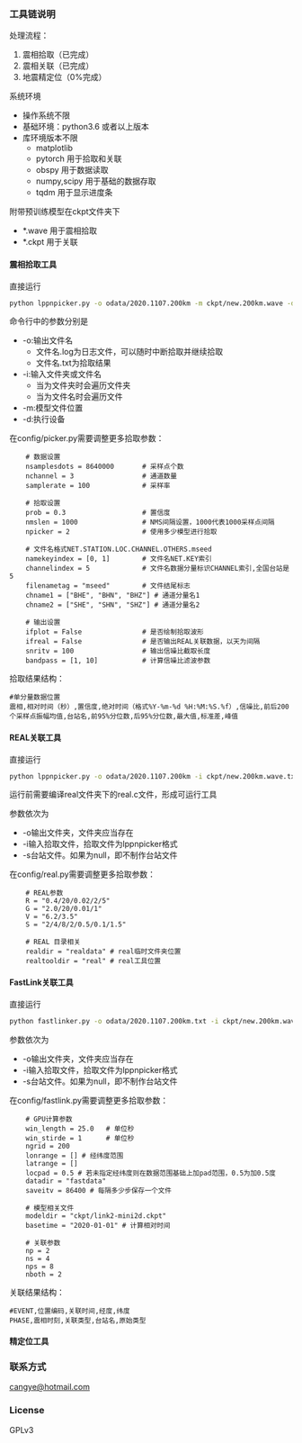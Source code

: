 ### 工具链说明
处理流程：
1. 震相拾取（已完成）
2. 震相关联（已完成）
3. 地震精定位（0%完成）

系统环境
- 操作系统不限
- 基础环境：python3.6 或者以上版本
- 库环境版本不限
  - matplotlib 
  - pytorch 用于拾取和关联
  - obspy 用于数据读取
  - numpy,scipy 用于基础的数据存取
  - tqdm 用于显示进度条

附带预训练模型在ckpt文件夹下
- *.wave 用于震相拾取 
- *.ckpt 用于关联


#### 震相拾取工具 
直接运行
```bash 
python lppnpicker.py -o odata/2020.1107.200km -m ckpt/new.200km.wave -d cuda:0 
```
命令行中的参数分别是
- -o:输出文件名
  - 文件名.log为日志文件，可以随时中断拾取并继续拾取
  - 文件名.txt为拾取结果
- -i:输入文件夹或文件名
  - 当为文件夹时会遍历文件夹
  - 当为文件名时会遍历文件 
- -m:模型文件位置
- -d:执行设备 
  
在config/picker.py需要调整更多拾取参数：
```text
    # 数据设置
    nsamplesdots = 8640000       # 采样点个数
    nchannel = 3                 # 通道数量
    samplerate = 100             # 采样率

    # 拾取设置
    prob = 0.3                   # 置信度
    nmslen = 1000                # NMS间隔设置，1000代表1000采样点间隔
    npicker = 2                  # 使用多少模型进行拾取

    # 文件名格式NET.STATION.LOC.CHANNEL.OTHERS.mseed
    namekeyindex = [0, 1]        # 文件名NET.KEY索引
    channelindex = 5             # 文件名数据分量标识CHANNEL索引,全国台站是5 
    filenametag = "mseed"        # 文件结尾标志
    chname1 = ["BHE", "BHN", "BHZ"] # 通道分量名1
    chname2 = ["SHE", "SHN", "SHZ"] # 通道分量名2

    # 输出设置
    ifplot = False               # 是否绘制拾取波形
    ifreal = False               # 是否输出REAL关联数据，以天为间隔
    snritv = 100                 # 输出信噪比截取长度
    bandpass = [1, 10]           # 计算信噪比滤波参数
```

拾取结果结构：
```text 
#单分量数据位置
震相,相对时间（秒）,置信度,绝对时间（格式%Y-%m-%d %H:%M:%S.%f）,信噪比,前后200个采样点振幅均值,台站名,前95%分位数,后95%分位数,最大值,标准差,峰值
```

#### REAL关联工具
直接运行
```bash 
python lppnpicker.py -o odata/2020.1107.200km -i ckpt/new.200km.wave.txt -s station 
```
运行前需要编译real文件夹下的real.c文件，形成可运行工具

参数依次为
- -o输出文件夹，文件夹应当存在
- -i输入拾取文件，拾取文件为lppnpicker格式
- -s台站文件。如果为null，即不制作台站文件
  
在config/real.py需要调整更多拾取参数：
```
    # REAL参数
    R = "0.4/20/0.02/2/5" 
    G = "2.0/20/0.01/1"
    V = "6.2/3.5"      
    S = "2/4/8/2/0.5/0.1/1.5" 

    # REAL 目录相关
    realdir = "realdata" # real临时文件夹位置
    realtooldir = "real" # real工具位置
```

#### FastLink关联工具
直接运行
```bash 
python fastlinker.py -o odata/2020.1107.200km.txt -i ckpt/new.200km.wave.txt -s station 
```


参数依次为
- -o输出文件夹，文件夹应当存在
- -i输入拾取文件，拾取文件为lppnpicker格式
- -s台站文件。如果为null，即不制作台站文件
  
在config/fastlink.py需要调整更多拾取参数：
```
    # GPU计算参数
    win_length = 25.0   # 单位秒
    win_stirde = 1      # 单位秒
    ngrid = 200 
    lonrange = [] # 经纬度范围
    latrange = []
    locpad = 0.5 # 若未指定经纬度则在数据范围基础上加pad范围，0.5为加0.5度
    datadir = "fastdata"
    saveitv = 86400 # 每隔多少步保存一个文件
    
    # 模型相关文件
    modeldir = "ckpt/link2-mini2d.ckpt"
    basetime = "2020-01-01" # 计算相对时间

    # 关联参数
    np = 2 
    ns = 4 
    nps = 8 
    nboth = 2 
```

关联结果结构：
```text 
#EVENT,位置编码,关联时间,经度,纬度
PHASE,震相时刻,关联类型,台站名,原始类型
```


#### 精定位工具 

### 联系方式
cangye@hotmail.com

### License 
GPLv3 